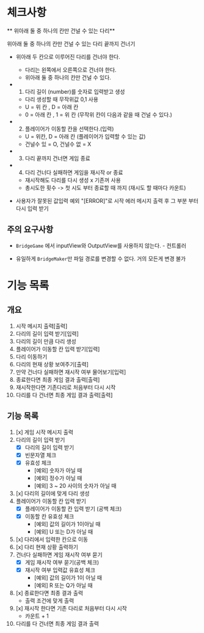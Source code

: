 # 체크사항

** 위아래 둘 중 하나의 칸만 건널 수 있는 다리**

위아래 둘 중 하나의 칸만 건널 수 있는 다리 끝까지 건너기

- 위아래 두 칸으로 이루어진 다리를 건너야 한다.

  - 다리는 왼쪽에서 오른쪽으로 건너야 한다.
  - 위아래 둘 중 하나의 칸만 건널 수 있다.

- 1. 다리 길이 (number)를 숫자로 입력받고 생성

  - 다리 생성할 때 무작위값 0,1 사용
  - U = 위 칸 , D = 아래 칸
  - 0 = 아래 칸 , 1 = 위 칸 (무작위 칸이 다음과 같을 때 건널 수 있다.)

- 2. 플레이어가 이동할 칸을 선택한다.(입력)

  - U = 위칸, D = 아래 칸 (플레이어가 입력할 수 있는 값)
  - 건널수 있 = O, 건널수 없 = X

- 3. 다리 끝까지 건너면 게임 종료

- 4. 다리 건너다 실패하면 게임을 재시작 or 종료

  - 재시작해도 다리를 다시 생성 x 기존꺼 사용
  - 총시도한 횟수 -> 첫 시도 부터 종료할 때 까지 (재시도 할 때마다 카운트)

- 사용자가 잘못된 값입력 예외 "[ERROR]"로 시작 에러 메시지 출력 후 그 부분 부터 다시 입력 받기

## 주의 요구사항

- `BridgeGame` 에서 inputView와 OutputView를 사용하지 않는다. - 컨트롤러

- 유일하게 `BridgeMaker`만 파일 경로를 변경할 수 없다. 거의 모든게 변경 불가

# 기능 목록

## 개요

1. 시작 메시지 출력[출력]
2. 다리의 길이 입력 받기[입력]
3. 다리의 길이 만큼 다리 생성
4. 플레이어가 이동할 칸 입력 받기[입력]
5. 다리 이동하기
6. 다리의 현재 상황 보여주기[출력]
7. 만약 건너다 실패하면 재시작 여부 물어보기[입력]
8. 종료한다면 최종 게임 결과 출력[출력]
9. 재시작한다면 기존다리로 처음부터 다시 시작
10. 다리를 다 건너면 최종 게임 결과 출력[출력]

## 기능 목록

1. [x] 게임 시작 메시지 출력
2. 다리의 길이 입력 받기
   - [x] 다리의 길이 입력 받기
   - [x] 빈문자열 체크
   - [x] 유효성 체크
     - [예외] 숫자가 아닐 때
     - [예외] 정수가 아닐 때
     - [예외] 3 ~ 20 사이의 숫자가 아닐 때
3. [x] 다리의 길이에 맞게 다리 생성
4. 플레이어가 이동할 칸 입력 받기
   - [x] 플레이어가 이동할 칸 입력 받기 (공백 체크)
   - [x] 이동할 칸 유효성 체크
     - [예외] 값의 길이가 1이아닐 때
     - [예외] U 또는 D가 아닐 때
5. [x] 다리에서 입력한 칸으로 이동
6. [x] 다리 현재 상황 출력하기
7. 건너다 실패하면 게임 재시작 여부 묻기
   - [x] 게임 재시작 여부 묻기(공백 체크)
   - [x] 재시작 여부 입력값 유효성 체크
     - [예외] 값의 길이가 1이 아닐 때
     - [예외] R 또는 Q가 아닐 때
8. [x] 종료한다면 최종 결과 출력
   - 출력 조건에 맞게 출력
9. [x] 재시작 한다면 기존 다리로 처음부터 다시 시작
   - 카운트 + 1
10. 다리를 다 건너면 최종 게임 결과 출력
